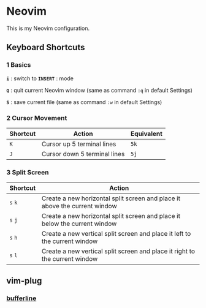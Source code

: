 # Neovim
This is my Neovim configuration.
## Keyboard Shortcuts
### 1 Basics
**`i`** : switch to **`INSERT`** : mode

**`Q`** : quit current Neovim window (same as command `:q` in default Settings)

**`S`** : save current file (same as command `:w` in default Settings)

### 2 Cursor Movement
| Shortcut  | Action                        | Equivalent  |
|-----------|-------------------------------|-------------|
| `K`       | Cursor up 5 terminal lines    | `5k`        |
| `J`       | Cursor down 5 terminal lines  | `5j`        |

### 3 Split Screen
| Shortcut  | Action                                                                       |
|-----------|------------------------------------------------------------------------------|
| `s` `k`   | Create a new horizontal split screen and place it above the current window   |
| `s` `j`   | Create a new horizontal split screen and place it below the current window   |
| `s` `h`   | Create a new vertical split screen and place it left to the current window   |
| `s` `l`   | Create a new vertical split screen and place it right to the current window  |
## vim-plug
### [bufferline](https://github.com/bling/vim-bufferline)

